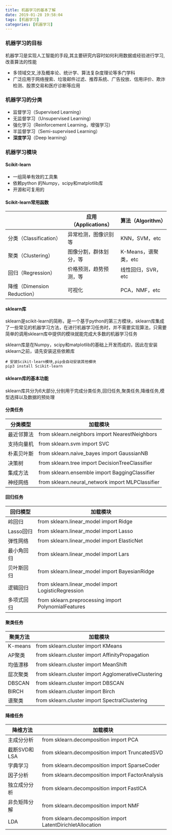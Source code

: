 ```yaml
---
title: 机器学习的基本了解
date: 2019-01-28 19:58:04
tags: [机器学习]
categories: [机器学习]
---
```


### 机器学习的目标

​    机器学习是实现人工智能的手段,其主要研究内容时如何利用数据或经验进行学习,改善算法的性能

- 多领域交叉,涉及概率论、统计学、算法复杂度理论等多门学科
- 广泛应用于网络搜索、垃圾邮件过滤、推荐系统、广告投放、信用评价、欺诈检测、股票交易和医疗诊断等应用

### 机器学习的分类

- 监督学习（Supervised Learning）
- 无监督学习（Unsupervised Learning）
- 强化学习（Reinforcement Learning，增强学习）
- 半监督学习（Semi-supervised Learning）
- **深度学习**（Deep learning）

### 机器学习模块

#### Scikit-learn

- 一组简单有效的工具集
- 依赖python 的Numpy，scipy和matplotlib库
- 开源和可复用的

#### Scikit-learn常用函数

|                             | 应用（Applications）   | 算法（Algorithm）    |
| --------------------------- | ---------------------- | -------------------- |
| 分类（Classification）      | 异常检测，图像识别等   | KNN，SVM，etc        |
| 聚类（Clustering）          | 图像分割，群体划分，等 | K-Means，谱聚类，etc |
| 回归（Regression）          | 价格预测，趋势预测，等 | 线性回归，SVR，etc   |
| 降维（Dimension Reduction） | 可视化                 | PCA，NMF，etc        |

#### sklearn库

sklearn是scikit-learn的简称，是一个基于python的第三方模块，sklearn库集成了一些常见的机器学习方法，在进行机器学习任务时，并不需要实现算法，只需要简单的调用sklearn库中提供的模块就能完成大多数的机器学习任务

sklearn库是在Numpy，scipy和matplotlib的基础上开发而成的，因此在安装sklearn之前，请先安装这些依赖库

```shell
# 安装Scikit-learn模块,pip会自动安装其他模块
pip3 install Scikit-learn
```

#### sklearn库的基本功能

sklearn库共分为6大部分,分别用于完成分类任务,回归任务,聚类任务,降维任务,模型选择以及数据的预处理

#### 分类任务

| 分类模型   | 加载模块                                         |
| ---------- | ------------------------------------------------ |
| 最近邻算法 | from sklearn.neighbors import NearestNeighbors   |
| 支持向量机 | from sklearn.svm import SVC                      |
| 朴素贝叶斯 | from sklearn.naive_bayes import GaussianNB       |
| 决策树     | from sklearn.tree import DecisionTreeClassifier  |
| 集成方法   | from sklearn.ensemble import BaggingClassifier   |
| 神经网络   | from sklearn.neural_network import MLPClassifier |

#### 回归任务

| 回归模型   | 加载模块                                             |
| ---------- | ---------------------------------------------------- |
| 岭回归     | from sklearn.linear_model import Ridge               |
| Lasso回归  | from sklearn.linear_model import Lasso               |
| 弹性网络   | from sklearn.linear_model import ElasticNet          |
| 最小角回归 | from sklearn.linear_model import Lars                |
| 贝叶斯回归 | from sklearn.linear_model import BayesianRidge       |
| 逻辑回归   | from sklearn.linear_model import LogisticRegression  |
| 多项式回归 | from sklearn.preprocessing import PolynomialFeatures |

#### 聚类任务

| 聚类方法 | 加载模块                                            |
| -------- | --------------------------------------------------- |
| K-means  | from sklearn.cluster import KMeans                  |
| AP聚类   | from sklearn.cluster import AffinityPropagation     |
| 均值漂移 | from sklearn.cluster import MeanShift               |
| 层次聚类 | from sklearn.cluster import AgglomerativeClustering |
| DBSCAN   | from sklearn.cluster import DBSCAN                  |
| BIRCH    | from sklearn.cluster import Birch                   |
| 谱聚类   | from sklearn.cluster import SpectralClustering      |

#### 降维任务

| 降维方法     | 加载模块                                                    |
| ------------ | ----------------------------------------------------------- |
| 主成分分析   | from sklearn.decomposition import PCA                       |
| 截断SVD和LSA | from sklearn.decomposition import TruncatedSVD              |
| 字典学习     | from sklearn.decomposition import SparseCoder               |
| 因子分析     | from sklearn.decomposition import FactorAnalysis            |
| 独立成分分析 | from sklearn.decomposition import FastICA                   |
| 非负矩阵分解 | from sklearn.decomposition import NMF                       |
| LDA          | from sklearn.decomposition import LatentDirichletAllocation |



















